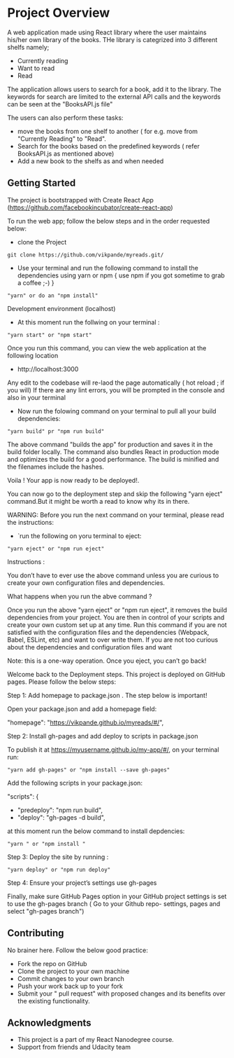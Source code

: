 # Project Overview

A web application made using React library where the user maintains his/her own library of the books. THe library is categrized into 3 different shelfs namely; 

* Currently reading
* Want to read
* Read

The application allows users to search for a book, add it to the library. The keywords for search are limited to the external API calls and the keywords can be seen at the "BooksAPI.js file"

The users can also perform these tasks:

* move the books from one shelf to another ( for e.g. move from "Currently Reading" to "Read". 
* Search for the books based on the predefined keywords ( refer BooksAPI.js as mentioned above)
* Add a new book to the shelfs as and when needed

## Getting Started

The project is bootstrapped with Create React App (https://github.com/facebookincubator/create-react-app)

To run the web app; follow the below steps and in the order requested below:

* clone the Project 

```
git clone https://github.com/vikpande/myreads.git/  
```
* Use your terminal and run the following command to install the dependencies using yarn or npm { use npm if you got sometime to grab a coffee ;-) }

```
"yarn" or do an "npm install" 
```

Development environment (localhost)

* At this moment run the follwing on your terminal :

```
"yarn start" or "npm start" 
```

Once you run this command, you can view the web application at the following location 

 - http://localhost:3000 

Any edit to the codebase will re-laod the page automatically ( hot reload ; if you will) 
If there are any lint errors, you will be prompted in the console and also in your terminal

* Now run the folowing command on your terminal to pull all your build dependencies:

```
"yarn build" pr "npm run build"
```

The above command "builds the app" for production and saves it in the build folder locally.
The command also bundles React in production mode and optimizes the build for a good performance.
The build is minified and the filenames include the hashes.

Voila ! Your app is now ready to be deployed!. 

You can now go to the deployment step and skip the following "yarn eject" command.But it might be worth a read to know why its in there. 

WARNING: Before you run the next command on your terminal, please read the instructions:

* `run the following on yoru terminal to eject:

```
"yarn eject" or "npm run eject"
```

Instructions :

You don’t have to ever use the above command unless you are curious to create your own configuration files and dependencies.

What happens when you run the abve command ?

Once you run the above "yarn eject" or "npm run eject", it removes the build dependencies from your project. You are then in control of your scripts and create your own custom set up at any time. Run this command if you are not satisfied with the configuration files and the dependencies (Webpack, Babel, ESLint, etc) and want to over write them. If you are not too curious about the dependencies and configuration files and want 
 
Note: this is a one-way operation. Once you eject, you can’t go back!

Welcome back to the Deployment steps. This project is deployed on GitHub pages. Please follow the below steps:

Step 1: Add homepage to package.json . The step below is important! 

Open your package.json and add a homepage field:

  "homepage": "https://vikpande.github.io/myreads/#/",

Step 2: Install gh-pages and add deploy to scripts in package.json

To publish it at https://myusername.github.io/my-app/#/, on your terminal run:

```
"yarn add gh-pages" or "npm install --save gh-pages"
```

Add the following scripts in your package.json:

  "scripts": {
+   "predeploy": "npm run build",
+   "deploy": "gh-pages -d build",

at this moment run the below command to install depdencies: 

```
"yarn " or "npm install "
```

Step 3: Deploy the site by running :

```
"yarn deploy" or "npm run deploy"
```

Step 4: Ensure your project’s settings use gh-pages

Finally, make sure GitHub Pages option in your GitHub project settings is set to use the gh-pages branch
( Go to your Github repo- settings, pages and select "gh-pages branch")

## Contributing

No brainer here. Follow the below good practice:

* Fork the repo on GitHub
* Clone the project to your own machine
* Commit changes to your own branch
* Push your work back up to your fork
*  Submit your " pull request" with  proposed changes and its benefits over the existing functionality. 


## Acknowledgments

* This project is a part of my React Nanodegree course. 
* Support from friends and Udacity team 